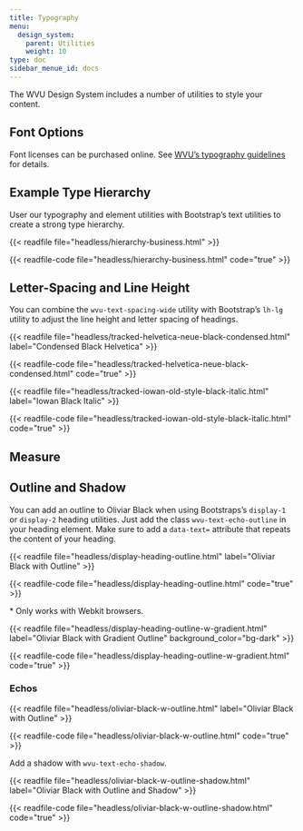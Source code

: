 ```yaml
---
title: Typography
menu:
  design_system:
    parent: Utilities
    weight: 10
type: doc
sidebar_menue_id: docs
---
```


The WVU Design System includes a number of utilities to style your content.

## Font Options

Font licenses can be purchased online. See [WVU’s typography guidelines](https://universityrelations.wvu.edu/brand-guide/type) for details.

## Example Type Hierarchy

User our typography and element utilities with Bootstrap’s text utilities to create a strong type hierarchy.

{{< readfile file="headless/hierarchy-business.html" >}}

{{< readfile-code file="headless/hierarchy-business.html" code="true" >}}

## Letter-Spacing and Line Height

You can combine the `wvu-text-spacing-wide` utility with Bootstrap’s `lh-lg` utility to adjust the line height and letter spacing of headings.

{{< readfile file="headless/tracked-helvetica-neue-black-condensed.html" label="Condensed Black Helvetica" >}}

{{< readfile-code file="headless/tracked-helvetica-neue-black-condensed.html" code="true" >}}

{{< readfile file="headless/tracked-iowan-old-style-black-italic.html" label="Iowan Black Italic" >}}

{{< readfile-code file="headless/tracked-iowan-old-style-black-italic.html" code="true" >}}

## Measure

## Outline and Shadow

You can add an outline to Oliviar Black when using Bootstraps’s `display-1` or `display-2` heading utilities. Just add the class `wvu-text-echo-outline` in your heading element. Make sure to add a `data-text=` attribute that repeats the content of your heading.

{{< readfile file="headless/display-heading-outline.html" label="Oliviar Black with Outline" >}}

{{< readfile-code file="headless/display-heading-outline.html" code="true" >}}

\* Only works with Webkit browsers.

{{< readfile file="headless/display-heading-outline-w-gradient.html" label="Oliviar Black with Gradient Outline" background_color="bg-dark" >}}

{{< readfile-code file="headless/display-heading-outline-w-gradient.html" code="true" >}}

### Echos

{{< readfile file="headless/oliviar-black-w-outline.html" label="Oliviar Black with Outline" >}}

{{< readfile-code file="headless/oliviar-black-w-outline.html" code="true" >}}

Add a shadow with `wvu-text-echo-shadow`.

{{< readfile file="headless/oliviar-black-w-outline-shadow.html" label="Oliviar Black with Outline and Shadow" >}}

{{< readfile-code file="headless/oliviar-black-w-outline-shadow.html" code="true" >}}